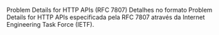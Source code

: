 Problem Details for HTTP APIs (RFC 7807)
Detalhes no formato Problem Details for HTTP APIs especificada pela RFC 7807 através da Internet Engineering Task Force (IETF).